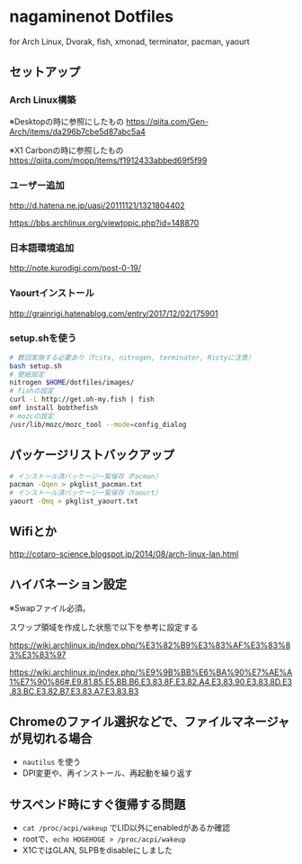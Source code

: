 # nagaminenot Dotfiles
for Arch Linux, Dvorak, fish, xmonad, terminator, pacman, yaourt

## セットアップ
### Arch Linux構築
※Desktopの時に参照にしたもの
https://qiita.com/Gen-Arch/items/da296b7cbe5d87abc5a4

※X1 Carbonの時に参照したもの
https://qiita.com/mopp/items/f1912433abbed69f5f99

### ユーザー追加
<http://d.hatena.ne.jp/uasi/20111121/1321804402>

<https://bbs.archlinux.org/viewtopic.php?id=148870>

### 日本語環境追加
http://note.kurodigi.com/post-0-19/

### Yaourtインストール
http://grainrigi.hatenablog.com/entry/2017/12/02/175901

### setup.shを使う

```bash
# 数回実施する必要あり（fcitx, nitrogen, terminator, Rictyに注意）
bash setup.sh
# 壁紙設定
nitrogen $HOME/dotfiles/images/
# fishの設定
curl -L http://get.oh-my.fish | fish
omf install bobthefish
# mozcの設定
/usr/lib/mozc/mozc_tool --mode=config_dialog
```

## パッケージリストバックアップ

```bash
# インストール済パッケージ一覧保存（Pacman）
pacman -Qqen > pkglist_pacman.txt
# インストール済パッケージ一覧保存（Yaourt）
yaourt -Qmq > pkglist_yaourt.txt
```

## Wifiとか
<http://cotaro-science.blogspot.jp/2014/08/arch-linux-lan.html>

## ハイバネーション設定
※Swapファイル必須。

スワップ領域を作成した状態で以下を参考に設定する

https://wiki.archlinux.jp/index.php/%E3%82%B9%E3%83%AF%E3%83%83%E3%83%97

https://wiki.archlinux.jp/index.php/%E9%9B%BB%E6%BA%90%E7%AE%A1%E7%90%86#.E9.81.85.E5.BB.B6.E3.83.8F.E3.82.A4.E3.83.90.E3.83.8D.E3.83.BC.E3.82.B7.E3.83.A7.E3.83.B3

## Chromeのファイル選択などで、ファイルマネージャが見切れる場合
- `nautilus` を使う
- DPI変更や、再インストール、再起動を繰り返す

## サスペンド時にすぐ復帰する問題
- `cat /proc/acpi/wakeup` でLID以外にenabledがあるか確認
- rootで、`echo HOGEHOGE > /proc/acpi/wakeup`
- X1CではGLAN, SLPBをdisableにしました